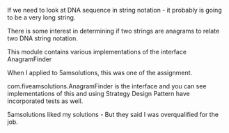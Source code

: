 If we need to look at DNA sequence in string notation - it probably
is going to be a very long string.

There is some interest in determining if two strings are anagrams to
relate two DNA string notation.

This module contains various implementations of the interface AnagramFinder

When I applied to 5amsolutions, this was one of the assignment.

com.fiveamsolutions.AnagramFinder is the interface and you can see implementations
of this and using Strategy Design Pattern have incorporated tests as well.

5amsolutions liked my solutions - But they said I was overqualified for the job.
